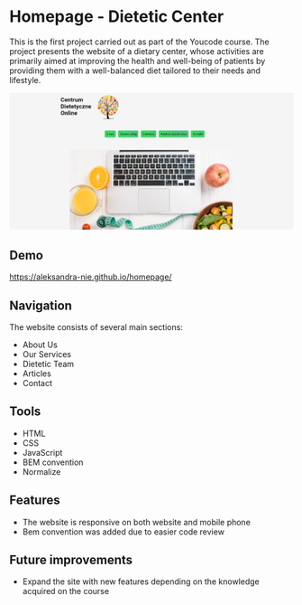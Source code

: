 # Homepage - Dietetic Center
This is the first project carried out as part of the Youcode course. The project presents the website of a dietary center, whose activities are primarily aimed at improving the health and well-being of patients by providing them with a well-balanced diet tailored to their needs and lifestyle.

![Dietetic Center](images/Screenshot_page.png)

## Demo
https://aleksandra-nie.github.io/homepage/
## Navigation
The website consists of several main sections:
- About Us
- Our Services
- Dietetic Team
- Articles
- Contact
## Tools
- HTML
- CSS
- JavaScript
- BEM convention
- Normalize
## Features
- The website is responsive on both website and mobile phone
- Bem convention was added due to easier code review
## Future improvements
- Expand the site with new features depending on the knowledge acquired on the course
